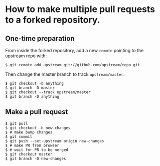# How to make multiple pull requests to a forked repository.

## One-time preparation

From inside the forked repository, add a new `remote` pointing to the upstream repo with:

```shell
$ git remote add upstream git://github.com/upstream/repo.git
```

Then change the master branch to track `upstream/master`.

```shell
$ git checkout -b anything
$ git branch -D master
$ git checkout --track upstream/master
$ git branch -D anything
```

## Make a pull request

```shell
$ git pull
$ git checkout -b new-changes
$ # make bump changes
$ git commit
$ git push --set-upstream origin new-changes
$ # make PR from browser
$ # wait for PR to be merged
$ git checkout master
$ git branch -D new-changes
```
